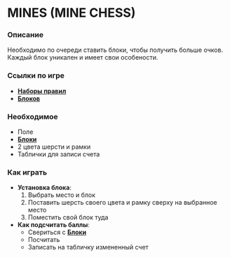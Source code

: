 # MINES (MINE CHESS)

### Описание

Необходимо по очереди ставить блоки, чтобы получить больше очков. Каждый блок уникален и имеет свои особености.

### Ссылки по игре

* [**Наборы правил**](./RULES.md)
* [**Блоков**](./BLOCKS.md)

### Необходимое

* Поле
* [**Блоки**](./BLOCKS.md)
* 2 цвета шерсти и рамки
* Таблички для записи счета

### Как играть

* **Установка блока**:
    1. Выбрать место и блок
    2. Поставить шерсть своего цвета и рамку сверху на выбранное место
    3. Поместить свой блок туда 
* **Как подсчитать баллы**:
    * Свериться с [**Блоки**](./BLOCKS.md)
    * Посчитать
    * Записать на табличку измененный счет